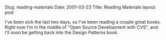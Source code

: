 Slug: reading-materials
Date: 2001-03-23
Title: Reading Materials
layout: post

I&#39;ve been sick the last two days, so I&#39;ve been reading a couple great books. Right now I&#39;m in the middle of  &quot;Open Source Development with CVS&quot;, and I&#39;ll soon be getting back into the Design Patterns book.
